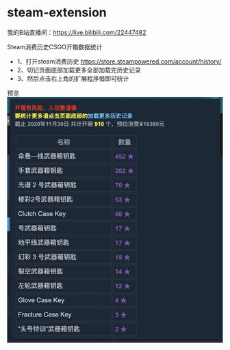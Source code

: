 # steam-extension

我的B站直播间：https://live.bilibili.com/22447482

Steam消费历史CSGO开箱数据统计

- 1、打开steam消费历史 https://store.steampowered.com/account/history/
- 2、切记页面底部加载更多全部加载完历史记录
- 3、然后点击右上角的扩展程序借即可统计

预览
![](preview.jpg)
